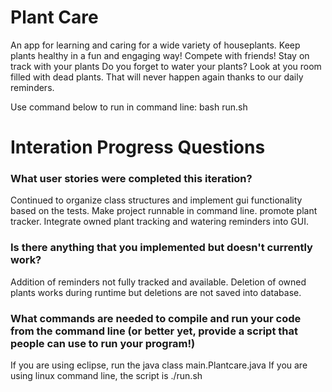 # Plant Care

An app for learning and caring for a wide variety of houseplants. Keep plants healthy in a fun and engaging way! Compete with friends! Stay on track with your plants
Do you forget to water your plants? Look at you room filled with dead plants. That will never happen again thanks to our daily reminders.

Use command below to run in command line:
bash run.sh

# Interation Progress Questions
### What user stories were completed this iteration?

Continued to organize class structures and implement gui functionality based on the tests. Make project runnable in command line. promote plant tracker. Integrate owned plant tracking and watering reminders into GUI. 


### Is there anything that you implemented but doesn't currently work?

Addition of reminders not fully tracked and available.
Deletion of owned plants works during runtime but deletions are not saved into database.

### What commands are needed to compile and run your code from the command line (or better yet, provide a script that people can use to run your program!)
If you are using eclipse, run the java class main.Plantcare.java
If you are using linux command line, the script is ./run.sh
